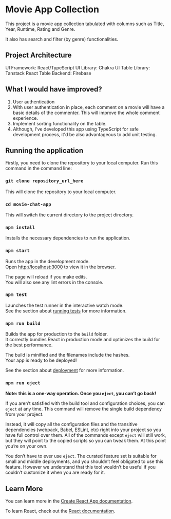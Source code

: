 # Movie App Collection

This project is a movie app collection tabulated with columns such as Title, Year, Runtime, Rating and Genre.

It also has search and filter (by genre) functionalities.

## Project Architecture

UI Framework: React/TypeScript
UI Library: Chakra UI
Table Library: Tanstack React Table
Backend: Firebase

## What I would have improved?

1. User authentication
2. With user authentication in place, each comment on a movie will have a basic details of the commenter. This will improve the whole comment experience.
3. Implement sorting functionality on the table.
4. Although, I've developed this app using TypeScript for safe development process, it'd be also advantageous to add unit testing.

## Running the application

Firstly, you need to clone the repository to your local computer.
Run this command in the command line:

### `git clone repository_url_here`

This will clone the repository to your local computer.

### `cd movie-chat-app`

This will switch the current directory to the project directory.

### `npm install`

Installs the necessary dependencies to run the application.

### `npm start`

Runs the app in the development mode.\
Open [http://localhost:3000](http://localhost:3000) to view it in the browser.

The page will reload if you make edits.\
You will also see any lint errors in the console.

### `npm test`

Launches the test runner in the interactive watch mode.\
See the section about [running tests](https://facebook.github.io/create-react-app/docs/running-tests) for more information.

### `npm run build`

Builds the app for production to the `build` folder.\
It correctly bundles React in production mode and optimizes the build for the best performance.

The build is minified and the filenames include the hashes.\
Your app is ready to be deployed!

See the section about [deployment](https://facebook.github.io/create-react-app/docs/deployment) for more information.

### `npm run eject`

**Note: this is a one-way operation. Once you `eject`, you can’t go back!**

If you aren’t satisfied with the build tool and configuration choices, you can `eject` at any time. This command will remove the single build dependency from your project.

Instead, it will copy all the configuration files and the transitive dependencies (webpack, Babel, ESLint, etc) right into your project so you have full control over them. All of the commands except `eject` will still work, but they will point to the copied scripts so you can tweak them. At this point you’re on your own.

You don’t have to ever use `eject`. The curated feature set is suitable for small and middle deployments, and you shouldn’t feel obligated to use this feature. However we understand that this tool wouldn’t be useful if you couldn’t customize it when you are ready for it.

## Learn More

You can learn more in the [Create React App documentation](https://facebook.github.io/create-react-app/docs/getting-started).

To learn React, check out the [React documentation](https://reactjs.org/).
